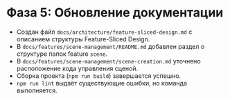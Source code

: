 # Фаза 5: Обновление документации

- Создан файл `docs/architecture/feature-sliced-design.md` с описанием структуры Feature-Sliced Design.
- В `docs/features/scene-management/README.md` добавлен раздел о структуре папок feature `scene`.
- В `docs/features/scene-management/scene-creation.md` уточнено расположение кода управления сценой.
- Сборка проекта (`npm run build`) завершается успешно.
- `npm run lint` выдаёт существующие ошибки, но команда выполняется.

